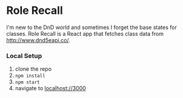 # Role Recall

I'm new to the DnD world and sometimes I forget the base states for classes.
Role Recall is a React app that fetches class data from http://www.dnd5eapi.co/.

### Local Setup

1. clone the repo
2. `npm install`
3. `npm start`
4. navigate to [localhost://3000](localhost://3000)
